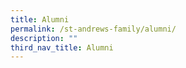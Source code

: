 ```yaml
---
title: Alumni
permalink: /st-andrews-family/alumni/
description: ""
third_nav_title: Alumni
---
```

